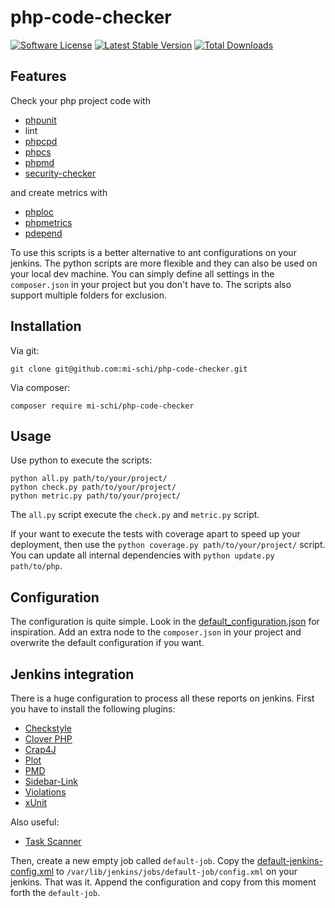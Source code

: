 # php-code-checker

[![Software License](https://img.shields.io/badge/license-MIT-brightgreen.svg)](LICENSE.md)
[![Latest Stable Version](https://poser.pugx.org/mi-schi/php-code-checker/v/stable)](https://packagist.org/packages/mi-schi/php-code-checker)
[![Total Downloads](https://poser.pugx.org/mi-schi/php-code-checker/downloads)](https://packagist.org/packages/mi-schi/php-code-checker)

## Features

Check your php project code with
* [phpunit](https://github.com/sebastianbergmann/phpunit)
* lint
* [phpcpd](https://github.com/sebastianbergmann/phpcpd)
* [phpcs](https://github.com/squizlabs/PHP_CodeSniffer)
* [phpmd](https://github.com/phpmd/phpmd)
* [security-checker](https://github.com/sensiolabs/security-checker)

and create metrics with
* [phploc](https://github.com/sebastianbergmann/phploc)
* [phpmetrics](https://github.com/Halleck45/PhpMetrics)
* [pdepend](https://github.com/pdepend/pdepend)

To use this scripts is a better alternative to ant configurations on your jenkins. The python scripts are more flexible and they can also be used on your local dev machine.
You can simply define all settings in the ```composer.json``` in your project but you don't have to.
The scripts also support multiple folders for exclusion.

## Installation

Via git:

    git clone git@github.com:mi-schi/php-code-checker.git

Via composer:

    composer require mi-schi/php-code-checker

## Usage

Use python to execute the scripts:

    python all.py path/to/your/project/
    python check.py path/to/your/project/
    python metric.py path/to/your/project/

The ```all.py``` script execute the ```check.py``` and ```metric.py``` script.

If your want to execute the tests with coverage apart to speed up your deployment, then use the ```python coverage.py path/to/your/project/``` script.
You can update all internal dependencies with ```python update.py path/to/php```.

## Configuration

The configuration is quite simple. Look in the [default_configuration.json](data/default_configuration.json) for inspiration.
Add an extra node to the ```composer.json``` in your project and overwrite the default configuration if you want.

## Jenkins integration

There is a huge configuration to process all these reports on jenkins. First you have to install the following plugins:

* [Checkstyle](https://wiki.jenkins-ci.org/display/JENKINS/Checkstyle+Plugin)
* [Clover PHP](https://wiki.jenkins-ci.org/display/JENKINS/Clover+PHP+Plugin)
* [Crap4J](https://wiki.jenkins-ci.org/display/JENKINS/Crap4J+Plugin)
* [Plot](https://wiki.jenkins-ci.org/display/JENKINS/Plot+Plugin)
* [PMD](https://wiki.jenkins-ci.org/display/JENKINS/PMD+Plugin)
* [Sidebar-Link](https://wiki.jenkins-ci.org/display/JENKINS/Sidebar-Link+Plugin)
* [Violations](https://wiki.jenkins-ci.org/display/JENKINS/Violations)
* [xUnit](https://wiki.jenkins-ci.org/display/JENKINS/xUnit+Plugin)

Also useful:
* [Task Scanner](https://wiki.jenkins-ci.org/display/JENKINS/Task+Scanner+Plugin)

Then, create a new empty job called ```default-job```. Copy the [default-jenkins-config.xml](data/default-jenkins-config.xml) to ```/var/lib/jenkins/jobs/default-job/config.xml``` on your jenkins.
That was it. Append the configuration and copy from this moment forth the ```default-job```.
